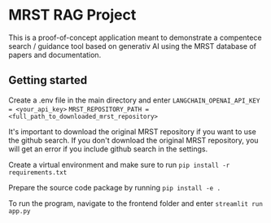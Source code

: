 # MRST RAG Project

This is a proof-of-concept application meant to demonstrate a
compentece search / guidance tool based on generativ AI using the MRST
database of papers and documentation.

## Getting started

Create a .env file in the main directory and enter
```LANGCHAIN_OPENAI_API_KEY = <your_api_key>```
```MRST_REPOSITORY_PATH = <full_path_to_downloaded_mrst_repository>```

It's important to download the original MRST repository if you want to use the github search.
If you don't download the original MRST repository, you will get an error if you include github search in the settings.

Create a virtual environment and make sure to run
```pip install -r requirements.txt```

Prepare the source code package by running
```pip install -e .```

To run the program, navigate to the frontend folder and enter
```streamlit run app.py```
